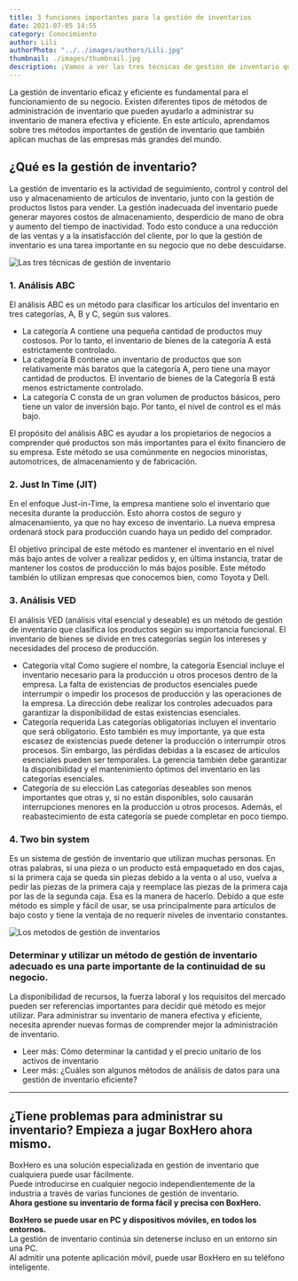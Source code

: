 ```yaml
---
title: 3 funciones importantes para la gestión de inventarios
date: 2021-07-05 14:55
category: Conocimiento
author: Lili
authorPhoto: "../../images/authors/Lili.jpg"
thumbnail: ./images/thumbnail.jpg
description: ¡Vamos a ver las tres técnicas de gestión de inventario que utilizan las empresas globales!
---
```

La gestión de inventario eficaz y eficiente es fundamental para el funcionamiento de su negocio. Existen diferentes tipos de métodos de administración de inventario que pueden ayudarlo a administrar su inventario de manera efectiva y eficiente. En este artículo, aprendamos sobre tres métodos importantes de gestión de inventario que también aplican muchas de las empresas más grandes del mundo.

## ¿Qué es la gestión de inventario?

La gestión de inventario es la actividad de seguimiento, control y control del uso y almacenamiento de artículos de inventario, junto con la gestión de productos listos para vender. La gestión inadecuada del inventario puede generar mayores costos de almacenamiento, desperdicio de mano de obra y aumento del tiempo de inactividad. Todo esto conduce a una reducción de las ventas y a la insatisfacción del cliente, por lo que la gestión de inventario es una tarea importante en su negocio que no debe descuidarse.

![ Las tres técnicas de gestión de inventario](./images/1.jpg)

### 1. Análisis ABC

El análisis ABC es un método para clasificar los artículos del inventario en tres categorías, A, B y C, según sus valores.

- La categoría A contiene una pequeña cantidad de productos muy costosos. Por lo tanto, el inventario de bienes de la categoría A está estrictamente controlado.
- La categoría B contiene un inventario de productos que son relativamente más baratos que la categoría A, pero tiene una mayor cantidad de productos. El inventario de bienes de la Categoría B está menos estrictamente controlado.
- La categoría C consta de un gran volumen de productos básicos, pero tiene un valor de inversión bajo. Por tanto, el nivel de control es el más bajo.

El propósito del análisis ABC es ayudar a los propietarios de negocios a comprender qué productos son más importantes para el éxito financiero de su empresa. Este método se usa comúnmente en negocios minoristas, automotrices, de almace*n*amiento y de fabricación.

### 2. Just In Time (JIT)

En el enfoque Just-in-Time, la empresa mantiene solo el inventario que necesita durante la producción. Esto ahorra costos de seguro y almacenamiento, ya que no hay exceso de inventario. La nueva empresa ordenará stock para producción cuando haya un pedido del comprador.

El objetivo principal de este método es mantener el inventario en el nivel más bajo antes de volver a realizar pedidos y, en última instancia, tratar de mantener los costos de producción lo más bajos posible. Este método también lo utilizan empresas que conocemos bien, como Toyota y Dell.

### 3. Análisis VED

El análisis VED (análisis vital esencial y deseable) es un método de gestión de inventario que clasifica los productos según su importancia funcional. El inventario de bienes se divide en tres categorías según los intereses y necesidades del proceso de producción.

- Categoría vital
Como sugiere el nombre, la categoría Esencial incluye el inventario necesario para la producción u otros procesos dentro de la empresa. La falta de existencias de productos esenciales puede interrumpir o impedir los procesos de producción y las operaciones de la empresa. La dirección debe realizar los controles adecuados para garantizar la disponibilidad de estas existencias esenciales.
- Categoría requerida
Las categorías obligatorias incluyen el inventario que será obligatorio. Esto también es muy importante, ya que esta escasez de existencias puede detener la producción o interrumpir otros procesos. Sin embargo, las pérdidas debidas a la escasez de artículos esenciales pueden ser temporales. La gerencia también debe garantizar la disponibilidad y el mantenimiento óptimos del inventario en las categorías esenciales.
- Categoría de su elección
Las categorías deseables son menos importantes que otras y, si no están disponibles, solo causarán interrupciones menores en la producción u otros procesos. Además, el reabastecimiento de esta categoría se puede completar en poco tiempo.

### 4. Two bin system

Es un sistema de gestión de inventario que utilizan muchas personas. En otras palabras, si una pieza o un producto está empaquetado en dos cajas, si la primera caja se queda sin piezas debido a la venta o al uso, vuelva a pedir las piezas de la primera caja y reemplace las piezas de la primera caja por las de la segunda caja. Esa es la manera de hacerlo. Debido a que este método es simple y fácil de usar, se usa principalmente para artículos de bajo costo y tiene la ventaja de no requerir niveles de inventario constantes.

![Los metodos de gestión de inventarios](./images/2.jpg)

### Determinar y utilizar un método de gestión de inventario adecuado es una parte importante de la continuidad de su negocio.

La disponibilidad de recursos, la fuerza laboral y los requisitos del mercado pueden ser referencias importantes para decidir qué método es mejor utilizar. Para administrar su inventario de manera efectiva y eficiente, necesita aprender nuevas formas de comprender mejor la administración de inventario.

- <internal-link to="/blog/posts/como-determinar-la-cantidad-de-inventario-y-determinar-su-precio-unitario">Leer más: Cómo determinar la cantidad y el precio unitario de los activos de inventario</internal-link>
- <internal-link to="/blog/posts/analisis-de-datos-para-una-gestion-de-inventario-eficiente">Leer más: ¿Cuáles son algunos métodos de análisis de datos para una gestión de inventario eficiente?</internal-link>

---

## ¿Tiene problemas para administrar su inventario? Empieza a jugar BoxHero ahora mismo.

BoxHero es una solución especializada en gestión de inventario que cualquiera puede usar fácilmente.<br/>
Puede introducirse en cualquier negocio independientemente de la industria a través de varias funciones de gestión de inventario.<br/>
**Ahora gestione su inventario de forma fácil y precisa con BoxHero.**

<tip-box>

**BoxHero se puede usar en PC y dispositivos móviles, en todos los entornos.**<br/>
La gestión de inventario continúa sin detenerse incluso en un entorno sin una PC.<br/>
Al admitir una potente aplicación móvil, puede usar BoxHero en su teléfono inteligente.

</tip-box>
